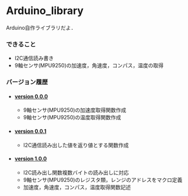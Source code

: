 # Arduino_library

<div>
    Arduino自作ライブラリだよ．
</div>

<div>
<h3>できること</h3>
    <ul>
        <li>
            I2C通信読み書き
        </li>
        <li>
            9軸センサ(MPU9250)の加速度，角速度，コンパス，温度の取得
        </li>
    </ul>
</div>

<div>
    <h3>バージョン履歴</h3>
    <ul>
        <li>
            <h4><a href="https://github.com/UtusemiUltimate-of-the-darkness/Arduino_library/tree/v0.0.0">version 0.0.0</a></h4>
            <div>
                <ul>
                    <li>
                        9軸センサ(MPU9250)の加速度取得関数作成
                    </li>
                    <li>
                        9軸センサ(MPU9250)の温度取得関数作成
                    </li>
                </ul>
            </div>
        </li>
        <li>
            <h4><a href="https://github.com/UtusemiUltimate-of-the-darkness/Arduino_library/tree/v0.0.1">version 0.0.1</a></h4>
            <div>
                <ul>
                    <li>
                        I2C通信読み出した値を返り値とする関数作成
                    </li>
                </ul>
            </div>
        </li>
        <li>
            <h4><a href="https://github.com/UtusemiUltimate-of-the-darkness/Arduino_library/tree/v1.0.0">version 1.0.0</a></h4>
            <div>
                <ul>
                    <li>
                        I2C読み出し関数複数バイトの読み出しに対応
                    </li>
                    <li>
                        9軸センサ(MPU9250)のレジスタ類，レンジのアドレスをマクロ定義
                    </li>
                    <li>
                        加速度，角速度，コンパス，温度取得関数記述
                    </li>
                </ul>
            </div>
        </li>
    </ul>
</div>
